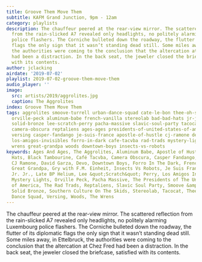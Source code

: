 ```yaml
---
title: Groove Them Move Them
subtitle: KAFM Grand Junction, 9pm - 12am
category: playlists
description: The chauffeur peered at the rear-view mirror. The scattered reflection
  from the rain-slicked A7 revealed only headlights, no politely alarming Luxembourg
  police flashers. The Corniche bulleted down the roadway, the flutter of its diplomatic
  flags the only sign that it wasn’t standing dead still. Some miles away, in Ettelbruck,
  the authorities were coming to the conclusion that the altercation at Chez Fred
  had been a distraction. In the back seat, the jeweler closed the briefcase, satisfied
  with its contents.
author: jclacking
airdate: '2019-07-02'
playlist: 2019-07-02-groove-them-move-them
audio_player: ''
image:
  src: artists/2019/aggrolites.jpg
  caption: The Aggrolites
index: Groove Them Move Them
tags: aggrolites smoove-turrell urban-dance-squad cate-le-bon thee-oh-sees david-garza
  orville-peck aluminum-babe french-vanilla stereolab bad-bad-hats jr-jr southern-culture-on-skids
  solid-bronze lee-scratch-perry pacha-massive slavic-soul-party tacocat black-tambourine
  camera-obscura reptaliens ages-ages presidents-of-united-states-of-america jimi-hendrix
  versing casper-fandango je-suis-france apostle-of-hustle cj-ramone devo gry-with-f-m-einheit
  los-amigos-invisibles forro-in-dark cafe-tacvba rad-trads mystery-lights late-bp-helium
  wrens great-grandpa woods downtown-boys insects-vs-robots
keywords: Ages And Ages, The Aggrolites, Aluminum Babe, Apostle of Hustle, Bad Bad
  Hats, Black Tambourine, Café Tacvba, Camera Obscura, Casper Fandango, Cate Le Bon,
  CJ Ramone, David Garza, Devo, Downtown Boys, Forro In The Dark, French Vanilla,
  Great Grandpa, Gry with F.M. Einheit, Insects Vs Robots, Je Suis France, Jimi Hendrix,
  Jr. Jr., Late BP Helium, Lee &quot;Scratch&quot; Perry, Los Amigos Invisibles, The
  Mystery Lights, Orville Peck, Pacha Massive, The Presidents of The United States
  of America, The Rad Trads, Reptaliens, Slavic Soul Party, Smoove &amp; Turrell,
  Solid Bronze, Southern Culture On The Skids, Stereolab, Tacocat, Thee Oh Sees, Urban
  Dance Squad, Versing, Woods, The Wrens
---
```

The chauffeur peered at the rear-view mirror. The scattered reflection from the rain-slicked A7 revealed only headlights, no politely alarming Luxembourg police flashers. The Corniche bulleted down the roadway, the flutter of its diplomatic flags the only sign that it wasn’t standing dead still. Some miles away, in Ettelbruck, the authorities were coming to the conclusion that the altercation at Chez Fred had been a distraction. In the back seat, the jeweler closed the briefcase, satisfied with its contents.
